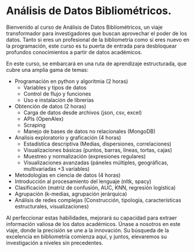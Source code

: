# Análisis de Datos Bibliométricos.

Bienvenido al curso de Análisis de Datos Bibliométricos, un viaje transformador para investigadores que buscan aprovechar el poder de los datos. Tanto si eres un profesional de la bibliometría como si eres nuevo en la programación, este curso es tu puerta de entrada para desbloquear profundos conocimientos a partir de datos académicos.

En este curso, se embarcará en una ruta de aprendizaje estructurada, que cubre una amplia gama de temas:

* Programación en python y algoritmia (2 horas)
  * Variables y tipos de datos
  * Control de flujo y funciones
  * Uso e instalación de librerías
* Obtención de datos (2 horas)
  * Carga de datos desde archivos (json, csv, excel)
  * APIs (OpenAlex)
  * Scraping
  *  Manejo de bases de datos no relacionales (MongoDB)
* Analisis exploratorio y graficación (4 horas)
  * Estadística descriptiva (Medias, dispersiones, correlaciones)
  * Visualizaciones básicas (puntos, barras, líneas, tortas, cajas)
  * Muestreo y normalización (expresiones regulares)
  * Visualizaciones avanzadas (páneles múltiples, geográficas, multivariadas +3 variables)
* Metodologías en ciencia de datos (4 horas)
 * Introducción al procesamiento del lenguaje (nltk, spacy)
 * Clasificación (matriz de confusión, AUC, KNN, regresión logística)
 * Agrupación (k-medias, agrupación jerárquica)
 * Análisis de redes complejas (Construcción, tipología, características estructurales, visualizaciones)

Al perfeccionar estas habilidades, mejorará su capacidad para extraer información valiosa de los datos académicos. Únase a nosotros en este viaje, donde la precisión se une a la innovación. Su búsqueda de la excelencia en bibliometría comienza aquí, y juntos, elevaremos su investigación a niveles sin precedentes.
